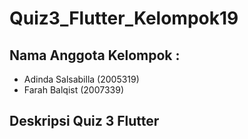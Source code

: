 # Quiz3_Flutter_Kelompok19

## Nama Anggota Kelompok :
- Adinda Salsabilla (2005319)
- Farah Balqist (2007339)

## Deskripsi Quiz 3 Flutter
